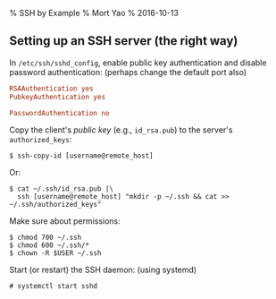 % SSH by Example
% Mort Yao
% 2016-10-13

## Setting up an SSH server (the right way)

In `/etc/ssh/sshd_config`, enable public key authentication and disable password authentication: (perhaps change the default port also)

```ini
RSAAuthentication yes
PubkeyAuthentication yes

PasswordAuthentication no
```

Copy the client's _public key_ (e.g., `id_rsa.pub`) to the server's `authorized_keys`:

    $ ssh-copy-id [username@remote_host]

Or:

    $ cat ~/.ssh/id_rsa.pub |\
      ssh [username@remote_host] "mkdir -p ~/.ssh && cat >> ~/.ssh/authorized_keys"

Make sure about permissions:

    $ chmod 700 ~/.ssh
    $ chmod 600 ~/.ssh/*
    $ chown -R $USER ~/.ssh

Start (or restart) the SSH daemon: (using systemd)

    # systemctl start sshd
